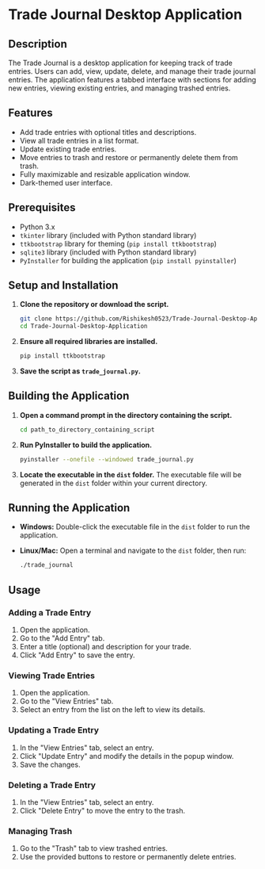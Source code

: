 # Trade Journal Desktop Application

## Description
The Trade Journal is a desktop application for keeping track of trade entries. Users can add, view, update, delete, and manage their trade journal entries. The application features a tabbed interface with sections for adding new entries, viewing existing entries, and managing trashed entries.

## Features
- Add trade entries with optional titles and descriptions.
- View all trade entries in a list format.
- Update existing trade entries.
- Move entries to trash and restore or permanently delete them from trash.
- Fully maximizable and resizable application window.
- Dark-themed user interface.

## Prerequisites
- Python 3.x
- `tkinter` library (included with Python standard library)
- `ttkbootstrap` library for theming (`pip install ttkbootstrap`)
- `sqlite3` library (included with Python standard library)
- `PyInstaller` for building the application (`pip install pyinstaller`)

## Setup and Installation

1. **Clone the repository or download the script.**
   ```bash
   git clone https://github.com/Rishikesh0523/Trade-Journal-Desktop-Application.git
   cd Trade-Journal-Desktop-Application
   ```

2. **Ensure all required libraries are installed.**
   ```bash
   pip install ttkbootstrap
   ```

3. **Save the script as `trade_journal.py`.**

## Building the Application

1. **Open a command prompt in the directory containing the script.**
   ```bash
   cd path_to_directory_containing_script
   ```

2. **Run PyInstaller to build the application.**
   ```bash
   pyinstaller --onefile --windowed trade_journal.py
   ```

3. **Locate the executable in the `dist` folder.**
   The executable file will be generated in the `dist` folder within your current directory.

## Running the Application

- **Windows:**
  Double-click the executable file in the `dist` folder to run the application.

- **Linux/Mac:**
  Open a terminal and navigate to the `dist` folder, then run:
  ```bash
  ./trade_journal
  ```

## Usage

### Adding a Trade Entry
1. Open the application.
2. Go to the "Add Entry" tab.
3. Enter a title (optional) and description for your trade.
4. Click "Add Entry" to save the entry.

### Viewing Trade Entries
1. Open the application.
2. Go to the "View Entries" tab.
3. Select an entry from the list on the left to view its details.

### Updating a Trade Entry
1. In the "View Entries" tab, select an entry.
2. Click "Update Entry" and modify the details in the popup window.
3. Save the changes.

### Deleting a Trade Entry
1. In the "View Entries" tab, select an entry.
2. Click "Delete Entry" to move the entry to the trash.

### Managing Trash
1. Go to the "Trash" tab to view trashed entries.
2. Use the provided buttons to restore or permanently delete entries.